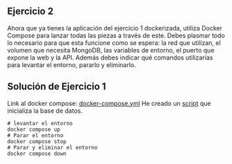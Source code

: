 ## Ejercicio 2
Ahora que ya tienes la aplicación del ejercicio 1 dockerizada, utiliza Docker Compose para lanzar todas las piezas a través de este. Debes plasmar todo lo necesario para que esta funcione como se espera: la red que utilizan, el volumen que necesita MongoDB, las variables de entorno, el puerto que expone la web y la API. Además debes indicar qué comandos utilizarías para levantar el entorno, pararlo y eliminarlo.


## Solución de Ejercicio 1

Link al docker compose: [docker-compose.yml](./lemoncode-challenge/docker-compose.yml)
He creado un [script](./lemoncode-challenge/docker-entrypoint-initdb.d/init-mongo.js) que inicializa la base de datos.

```shell
# levantar el entorno
docker compose up
# Parar el entorno
docker compose stop
# Parar y eliminar el entorno
docker compose down
```

